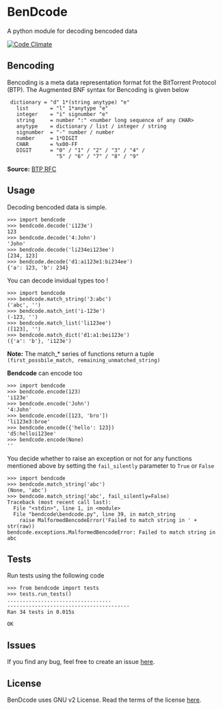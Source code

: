# BenDcode

A python module for decoding bencoded data

[![Code Climate](https://codeclimate.com/repos/5566f91269568069910046e8/badges/ea390c0dd7d6d1b5e688/gpa.svg)](https://codeclimate.com/repos/5566f91269568069910046e8/feed)


## Bencoding

Bencoding is a meta data representation format fot the BitTorrent Protocol (BTP). 
The Augmented BNF syntax for Bencoding is given below

```
 dictionary = "d" 1*(string anytype) "e" 
   list       = "l" 1*anytype "e"
   integer    = "i" signumber "e"
   string     = number ":" <number long sequence of any CHAR>
   anytype    = dictionary / list / integer / string
   signumber  = "-" number / number
   number     = 1*DIGIT
   CHAR       = %x00-FF 
   DIGIT      = "0" / "1" / "2" / "3" / "4" /
                "5" / "6" / "7" / "8" / "9"
```
**Source:** [BTP RFC](http://jonas.nitro.dk/bittorrent/bittorrent-rfc.html)

## Usage

Decoding bencoded data is simple.

```
>>> import bendcode
>>> bendcode.decode('i123e')
123
>>> bendcode.decode('4:John')
'John'
>>> bendcode.decode('li234ei123ee')
[234, 123]
>>> bendcode.decode('d1:ai123e1:bi234ee')
{'a': 123, 'b': 234}
```

You can decode invidual types too !

```
>>> import bendcode
>>> bendcode.match_string('3:abc')
('abc', '')
>>> bendcode.match_int('i-123e')
(-123, '')
>>> bendcode.match_list('li123ee')
([123], '')
>>> bendcode.match_dict('d1:a1:bei123e')
({'a': 'b'}, 'i123e')
```

**Note:** The match_* series of functions return a tuple `(first_possbile_match, remaining_unmatched_string)`

**Bendcode** can encode too 

```
>>> import bendcode
>>> bendcode.encode(123)
'i123e'
>>> bendcode.encode('John')
'4:John'
>>> bendcode.encode([123, 'bro'])
'li123e3:broe'
>>> bendcode.encode({'hello': 123})
'd5:helloi123ee'
>>> bendcode.encode(None)
''
```

You decide whether to raise an exception or not for any functions mentioned above by setting the `fail_silently` parameter to `True` or `False`

```
>>> import bendcode
>>> bendcode.match_string('abc')
(None, 'abc')
>>> bendcode.match_string('abc', fail_silently=False)
Traceback (most recent call last):
  File "<stdin>", line 1, in <module>
  File "bendcode\bendcode.py", line 39, in match_string
    raise MalformedBencodeError('Failed to match string in ' + str(raw))
bendcode.exceptions.MalformedBencodeError: Failed to match string in abc
```

## Tests

Run tests using the following code

```
>>> from bendcode import tests
>>> tests.run_tests()
..................................
----------------------------------------
Ran 34 tests in 0.015s

OK
```

## Issues

If you find any bug, feel free to create an issue [here](https://github.com/sanketh95/BenDcode/issues).

## License

BenDcode uses GNU v2 License. Read the terms of the license [here](LICENSE.txt).